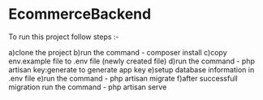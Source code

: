 # EcommerceBackend

To run this project follow steps :-

a)clone the project
b)run the command - composer install
c)copy env.example file to .env file (newly created file)
d)run the command - php artisan key:generate  to generate app key
e)setup database information in .env file
e)run the command - php artisan migrate
f)after successfull migration run the command - php artisan serve 
